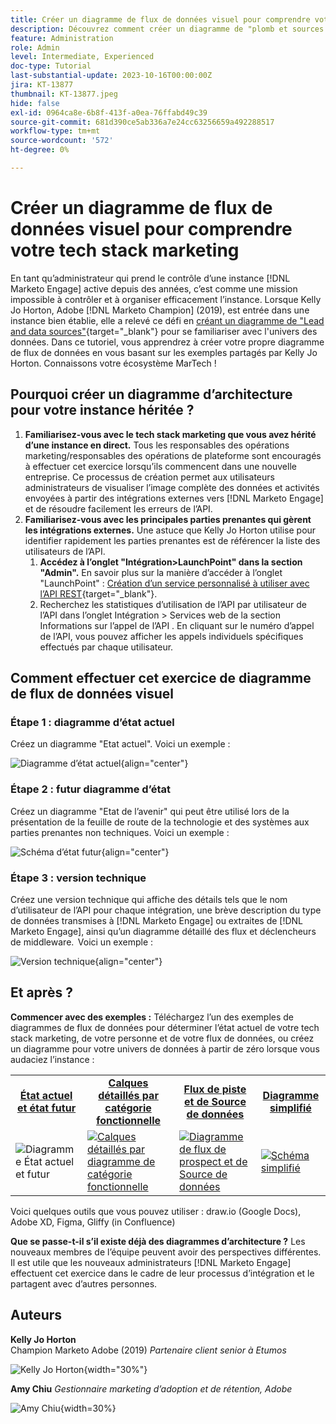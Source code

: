 ```yaml
---
title: Créer un diagramme de flux de données visuel pour comprendre votre tech stack marketing
description: Découvrez comment créer un diagramme de "plomb et sources de données" pour comprendre l’univers des données, pour contrôler et organiser efficacement l’instance.
feature: Administration
role: Admin
level: Intermediate, Experienced
doc-type: Tutorial
last-substantial-update: 2023-10-16T00:00:00Z
jira: KT-13877
thumbnail: KT-13877.jpeg
hide: false
exl-id: 0964ca8e-6b8f-413f-a0ea-76ffabd49c39
source-git-commit: 681d390ce5ab336a7e24cc63256659a492288517
workflow-type: tm+mt
source-wordcount: '572'
ht-degree: 0%

---
```


# Créer un diagramme de flux de données visuel pour comprendre votre tech stack marketing

En tant qu’administrateur qui prend le contrôle d’une instance [!DNL Marketo Engage] active depuis des années, c’est comme une mission impossible à contrôler et à organiser efficacement l’instance. Lorsque Kelly Jo Horton, Adobe [!DNL Marketo Champion] (2019), est entrée dans une instance bien établie, elle a relevé ce défi en [créant un diagramme de &quot;Lead and data sources&quot;](https://nation.marketo.com/t5/employee-blogs/understand-your-marketing-technology-and-data-create-this/ba-p/296774){target="_blank"} pour se familiariser avec l&#39;univers des données. Dans ce tutoriel, vous apprendrez à créer votre propre diagramme de flux de données en vous basant sur les exemples partagés par Kelly Jo Horton. Connaissons votre écosystème MarTech !

## Pourquoi créer un diagramme d’architecture pour votre instance héritée ?

1. **Familiarisez-vous avec le tech stack marketing que vous avez hérité d’une instance en direct.** Tous les responsables des opérations marketing/responsables des opérations de plateforme sont encouragés à effectuer cet exercice lorsqu’ils commencent dans une nouvelle entreprise. Ce processus de création permet aux utilisateurs administrateurs de visualiser l’image complète des données et activités envoyées à partir des intégrations externes vers [!DNL Marketo Engage] et de résoudre facilement les erreurs de l’API.
2. **Familiarisez-vous avec les principales parties prenantes qui gèrent les intégrations externes.** Une astuce que Kelly Jo Horton utilise pour identifier rapidement les parties prenantes est de référencer la liste des utilisateurs de l’API.
   1. **Accédez à l’onglet &quot;Intégration>LaunchPoint&quot; dans la section &quot;Admin&quot;.** En savoir plus sur la manière d’accéder à l’onglet &quot;LaunchPoint&quot; : [Création d’un service personnalisé à utiliser avec l’API REST](https://experienceleague.adobe.com/docs/marketo/using/product-docs/administration/additional-integrations/create-a-custom-service-for-use-with-rest-api.html?lang=fr){target="_blank"}.
   2. Recherchez les statistiques d’utilisation de l’API par utilisateur de l’API dans l’onglet Intégration > Services web de la section Informations sur l’appel de l’API . En cliquant sur le numéro d’appel de l’API, vous pouvez afficher les appels individuels spécifiques effectués par chaque utilisateur.

## Comment effectuer cet exercice de diagramme de flux de données visuel

### Étape 1 : diagramme d’état actuel

Créez un diagramme &quot;Etat actuel&quot;. Voici un exemple :

![Diagramme d’état actuel](/help/tutorial-inherited-instance/_assets/data-flow-diagram/Current_State_Lead_Data_Sources_KellyJo_Horton.png){align="center"}


### Étape 2 : futur diagramme d’état

Créez un diagramme &quot;Etat de l’avenir&quot; qui peut être utilisé lors de la présentation de la feuille de route de la technologie et des systèmes aux parties prenantes non techniques. Voici un exemple :

![Schéma d’état futur](/help/tutorial-inherited-instance/_assets/data-flow-diagram/Future-State-Lead-Data-Sources-KellyJo-Horton.png){align="center"}

### Étape 3 : version technique

Créez une version technique qui affiche des détails tels que le nom d’utilisateur de l’API pour chaque intégration, une brève description du type de données transmises à [!DNL Marketo Engage] ou extraites de [!DNL Marketo Engage], ainsi qu’un diagramme détaillé des flux et déclencheurs de middleware.  Voici un exemple :

![Version technique](/help/tutorial-inherited-instance/_assets/data-flow-diagram/Lead-Data-Source-Diagram-KellyJo-Horton.png){align="center"}


## Et après ?

**Commencer avec des exemples :**
Téléchargez l’un des exemples de diagrammes de flux de données pour déterminer l’état actuel de votre tech stack marketing, de votre personne et de votre flux de données, ou créez un diagramme pour votre univers de données à partir de zéro lorsque vous audaciez l’instance :


<table style="table-layout:fixed">
   <tr>  
      <td style="border: 0;">
      <div style="text-align: center;">
          <a href="./_assets/downloads/Current_Future_State_Lead_Data_Sources.zip">
            <strong>État actuel et état futur</strong>
         </a>
      </div>
      </td>
      <td style="border: 0;">
      <div style="text-align: center;">
         <a href="./_assets/downloads/Detailed_Layers_by_Functional_Category_Stacked_Technologies.zip">
         <strong> Calques détaillés par catégorie fonctionnelle </strong>   
         </a>
      </div>
      </td>
      <td style="border: 0;">
         <div style="text-align: center;">
         <a href="./_assets/downloads/Lead_Data_Source.zip">
           <strong>Flux de piste et de Source de données </strong>  
         </a>
         </div>
       </td> 
       <td style="border: 0;">
         <div style="text-align: center;">
         <a href="./_assets/downloads/Simple_World_Class_Stage_Stack.zip">
          <strong>Diagramme simplifié</strong>  
         </a>
         </div>
        </td>  
   </tr>
   <tr>
    <td style="border: 0;">
         <div>
          <img alt="Diagramme État actuel et futur" src="./_assets/Thumbnail_Current-Future State Lead_Data Sources_KellyJo_Horton.png"/>
         </a>
      </div>
      </td>
      <td style="border: 0;">
         <div>
         <a href="./_assets/downloads/Detailed_Layers_by_Functional_Category_Stacked_Technologies.zip">
         <img alt="Calques détaillés par diagramme de catégorie fonctionnelle" src="./_assets/Thumbnail_Detailed_Layers_by_Functional_Category_Stacked_Technologies_KellyJo_Horton.png" />
       </a>
         </div>
      </td>
       <td style="border: 0;">
         <div>
            <a href="./_assets/downloads/Lead_Data_Source.zip">
         <img alt="Diagramme de flux de prospect et de Source de données" src="./_assets/Thumbnail_Lead-Data Source Diagram_KellyJo_Horton.png" />
         </a>
         </div>
      </td>
     <td style="border: 0;">
         <div>
            <a href="./_assets/downloads/Simple_World_Class_Stage_Stack.zip">
             <img alt="Schéma simplifié" src="./_assets/Thumbnail_Simple_World_Class_Stage_Stack.png" />
         </a>
         </div>
      </td>
</table>

Voici quelques outils que vous pouvez utiliser : draw.io (Google Docs), Adobe XD, Figma, Gliffy (in Confluence)

**Que se passe-t-il s’il existe déjà des diagrammes d’architecture ?** Les nouveaux membres de l’équipe peuvent avoir des perspectives différentes. Il est utile que les nouveaux administrateurs [!DNL Marketo Engage] effectuent cet exercice dans le cadre de leur processus d’intégration et le partagent avec d’autres personnes.

## Auteurs

**Kelly Jo Horton**\
Champion Marketo Adobe (2019)
*Partenaire client senior à Etumos*

![Kelly Jo Horton](/help/tutorial-inherited-instance/_assets/authors/Customer_Author_Kelly_Jo_Horton.png){width="30%"}

**Amy Chiu**
*Gestionnaire marketing d’adoption et de rétention, Adobe*

![Amy Chiu](/help/tutorial-inherited-instance/_assets/authors/Adobe_Author_Amy_Chiu.png){width=30%}
